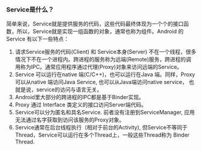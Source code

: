 ### Service是什么？

简单来说，Service就是提供服务的代码，这些代码最终体现为一个个的接口函数，所以，Service就是实现一组函数的对象，通常也称为组件。Android 的Service 有以下一些特点：

1. 请求Service服务的代码(Client)  和 Service本身(Server) 不在一个线程，很多情况下不在一个进程内。跨进程的服务称为远端(Remote)服务，跨进程的调用称为IPC。通常应用程序通过代理(Proxy)对象来访问远端的Service。
2. Service 可以运行在native 端(C/C++)，也可以运行在Java 端。同样，Proxy 可以从native 端访问Java Service, 也可以从Java端访问native service， 也就是说，service的访问与语言无关。
3. Android里大部分的跨进程的IPC都是基于Binder实现。
4. Proxy 通过 Interface 类定义的接口访问Server端代码。
5. Service可以分为匿名和具名Service. 前者没有注册到ServiceManager, 应用无法通过名字获取到访问该服务的Proxy对象。
6. Service通常在后台线程执行（相对于前台的Activity), 但Service不等同于Thread，Service可以运行在多个Thread上，一般这些Thread称为 Binder Thread.